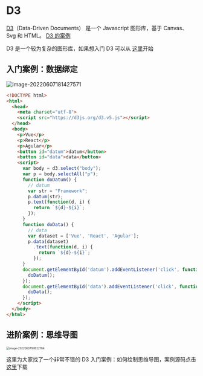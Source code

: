 # D3

[D3](https://d3js.org/)（Data-Driven Documents） 是一个 Javascript 图形库，基于 Canvas、Svg 和 HTML。
[D3 的案例](https://observablehq.com/@d3/gallery)

D3 是一个较为复杂的图形库，如果想入门 D3 可以从 [这里](https://zhuanlan.zhihu.com/p/38001672)开始

## 入门案例：数据绑定

![image-20220607181427571](https://interview-aliyun.oss-cn-beijing.aliyuncs.com/myBlog/image-20220607181427571.png)

```html
<!DOCTYPE html>
<html>
  <head>
    <meta charset="utf-8">
    <script src="https://d3js.org/d3.v5.js"></script>
  </head>
  <body>
    <p>Vue</p>
    <p>React</p>
    <p>Agular</p>
    <button id="datum">datum</button>
    <button id="data">data</button>
    <script>
      var body = d3.select("body");
      var p = body.selectAll("p");
      function doDatum() {
        // datum
        var str = "Framework";
        p.datum(str);
        p.text(function(d, i) {
          return `${d}-${i}`;
        });
      }
      function doData() {
        // data
        var dataset = ['Vue', 'React', 'Agular'];
        p.data(dataset)
          .text(function(d, i) {
            return `${d}-${i}`;
          });
      }
      document.getElementById('datum').addEventListener('click', function(e) {
        doDatum();
      });
      document.getElementById('data').addEventListener('click', function(e) {
        doData();
      });
    </script>
  </body>
</html>
```

## 进阶案例：思维导图

<img src="https://interview-aliyun.oss-cn-beijing.aliyuncs.com/myBlog/image-20220607181622764.png" alt="image-20220607181622764" style="zoom:50%;" />


这里为大家找了一个非常不错的 D3 入门案例：如何绘制思维导图，案例源码点击[这里](https://github.com/reclay/vue-d3-tree-example)下载
